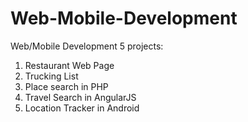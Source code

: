 # Web-Mobile-Development

Web/Mobile Development 5 projects:
1. Restaurant Web Page
2. Trucking List
3. Place search in PHP
4. Travel Search in AngularJS
5. Location Tracker in Android 
